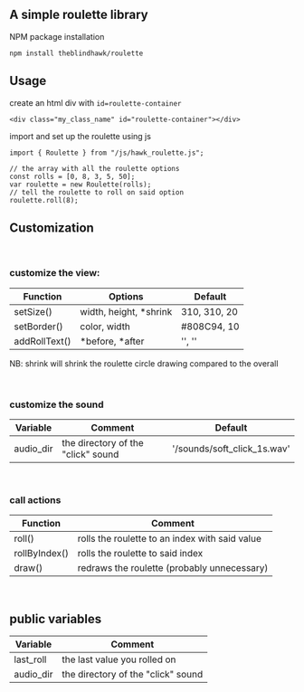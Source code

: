 ## A simple roulette library

NPM package installation
```
npm install theblindhawk/roulette
```

## Usage
create an html div with ```id=roulette-container```
```
<div class="my_class_name" id="roulette-container"></div>
```

import and set up the roulette using js
```
import { Roulette } from "/js/hawk_roulette.js";

// the array with all the roulette options
const rolls = [0, 8, 3, 5, 50];
var roulette = new Roulette(rolls);
// tell the roulette to roll on said option
roulette.roll(8);
```

## Customization

</br>

### customize the view:

| Function      | Options                | Default        |
| ------------- | ---------------------- | -------------- |
| setSize()     | width, height, *shrink | 310, 310, 20   |
| setBorder()   | color, width           | #808C94, 10    |
| addRollText() | *before, *after        | '', ''         |

NB: shrink will shrink the roulette circle drawing compared to the overall

</br>

### customize the sound

| Variable      | Comment                            | Default                     |
| ------------- | ---------------------------------- | --------------------------- |
| audio_dir     | the directory of the "click" sound | '/sounds/soft_click_1s.wav' |

</br>

### call actions

| Function      | Comment                                           |
| ------------- | ------------------------------------------------- |
| roll()        | rolls the roulette to an index with said value    |
| rollByIndex() | rolls the roulette to said index                  |
| draw()        | redraws the roulette (probably unnecessary)       |

</br>

## public variables

| Variable      | Comment                            |
| ------------- | ---------------------------------- |
| last_roll     | the last value you rolled on       |
| audio_dir     | the directory of the "click" sound |
